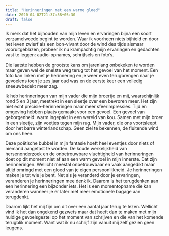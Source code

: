```yaml
---
title: "Herinneringen met een warme gloed"
date: 2020-04-02T21:37:58+05:30
draft: false
---
```


Ik merk dat het bijhouden van mijn leven en ervaringen bijna een soort verzamelwoede begint te worden. Waar ik voorheen niets bijhield en door het leven zwierf als een bon-vivant door de wind des tijds alsmaar vooruitgeblazen, probeer ik nu krampachtig mijn ervaringen en gedachten vast te leggen: audio-opnames, schrijfsels en foto’s.

Die laatste hebben de grootste kans om jarenlang onbekeken te worden maar geven wel de snelste weg terug tot het gevoel van het moment. Een foto kan linken met je herinnering en je weer even terugbrengen naar je gevoelens toen je zes jaar oud was en de eerste keer een volledig sneeuwbedekt meer zag.

Ik heb herinneringen van mijn vader die mijn broertje en mij, waarschijnlijk rond 5 en 3 jaar, meetrekt in een sleetje over een bevroren meer. Het zijn niet echt precisie-herinneringen maar meer sfeerimpressies. Tijd en omgeving hebben plaats gemaakt voor een gevoel. Een gevoel van geborgenheid: warm ingepakt in een wereld van kou. Samen met mijn broer in een sleetje, zijn voetjes tegen mijn rug. Mijn vader, die ons voortsleept door het barre winterlandschap. Geen ziel te bekennen, de fluitende wind om ons heen.

Deze poëtische bubbel in mijn fantasie hoeft heel eventjes door niets of niemand aangetast te worden. De koude werkelijkheid van hersenonderzoek en de onbetrouwbare vluchtigheid van herinneringen doet op dit moment niet af aan een warm gevoel in mijn innerste. Dat zijn herinneringen. Wellicht meestal onbetrouwbaar en vaak aangedikt maar altijd omringd met een gloed van je eigen persoonlijkheid. Je herinneringen maken je tot wie je bent. Net als je veranderd door je ervaringen, veranderen je herinneringen mee denk ik. Daarom is het terugdenken aan een herinnering een bijzonder iets. Het is een momentopname die kan veranderen wanneer je er later met meer emotionele bagage aan terugdenkt.

Daarom lijkt het mij fijn om dit over een aantal jaar terug te lezen. Wellicht vind ik het dan ongekend gezwets maar dat heeft dan te maken met mijn huidige gevoelsgestel op het moment van schrijven en die van het komende terugblik moment. Want wat ik nu schrijf zijn vanuit mij zelf gezien geen leugens.
